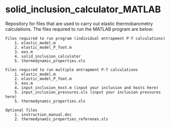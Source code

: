 # solid_inclusion_calculator_MATLAB
Repository for files that are used to carry out elastic thermobarometry calculations. The files required to run the MATLAB program are below:

    Files required to run program (individual entrapment P-T calculations)
        1. elastic_model.m
        2. elastic_model_P_foot.m
        3. eos.m
        4. solid_inclusion_calculator
        5. thermodynamic_properties.xls
        
    Files required to run multiple entrapment P-T calculations
        1. elastic_model.m
        2. elastic_model_P_foot.m
        3. eos.m
        4. input_inclusion_host.m (input your inclusion and hosts here)
        5. input_inclusion_pressures.xls (input your inclusion pressures here)
        5. thermodynamic_properties.xls
   
    Optional files
        1. instruction_manual.doc
        2. thermodynamic_properties_referenes.xls

 

